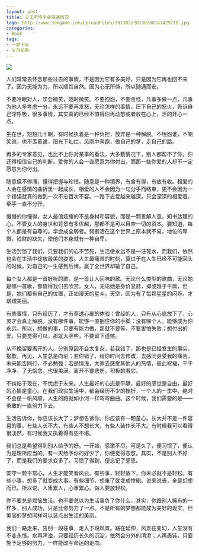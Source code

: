 ```yaml
---
layout: post
title: 心无所恃才会随遇而安
logo: http://www.3dmgame.com/UploadFiles/201302/20130208161429718.jpg
categories:
- Book
tags:
- 一梦千年
- 岁月如歌
---
```



![](http://www.3dmgame.com/UploadFiles/201302/20130208161128464.jpg)

人们常常去怀念那些过去的事情，不是因为它有多美好，只是因为它再也回不来了。因为无能为力，所以顺其自然。因为心无所恃，所以随遇而安。

不要冷眼对人，学会微笑，随时微笑。不要抱怨，不要责怪，凡事多做一点，凡事为他人多考虑一分，永远不要再发怒，无论怎样的事情，压下自己的怒火，告诉自己深呼吸，很多事情，其实真的已经不值得你再动怒或者放在心上，活的开心一点。

生在世，短短几十朝，有时候执着是一种负担，放弃是一种解脱。不埋怨谁，不嘲笑谁，也不羡慕谁，阳光下灿烂，风雨中奔跑，做自己的梦，走自己的路。

再多的专家意见，也比不上你对某事的看法，大多数情况下，别人都帮不了你，你还得相信自己的判断。爱你的人会一直愿意为你付出，而那一些你爱的人却不一定愿意为你付出。

随意但不停滞，懂得把握与珍惜。随意是一种境界，有舍有得，有放有收。相爱的人会在感情的曲折里一起成长，相爱的人不会因为一句分手而结束，更不会因为一个错误就真的做到一次不忠百次不容。一路下去爱越来越深，只会深深的相爱着，牵手一直不分开。

慢慢的你懂得，女人最值炫耀的不是身材和容貌，而是一颗善解人意，知书达理的心。不管女人的身世和背景有多优越，那都不是可以目空一切的资本。要知道，每个人都是有自尊的。学会成全弱者。弱者活在这个世界上原本就不易，地位的卑微，钱财的缺失，使他们本身就有一种自卑。

生活封锁了我们，只要我们的心不苦死，生活便永远不是一汪死水，而我们，依然也会在生活中绽放最美的姿态。人生最痛苦的时刻，莫过于在人生已经不可能回头的时候，对自己的一生感到后悔，赢了全世界却输了自己。

每个女人都是一首好听的歌，是一首让人回味的歌。无论什么类型的歌曲，无论她是哪一首歌，都值得我们去欣赏。女人，无论她是身价显赫，抑或趋于平庸，但是，她们都有自己的位置，正如漫天的星斗，天空，因为有了每颗星星的闪烁，才熠熠美丽。

有些事情，只有经历了，才有穿透心扉的体验；曾经的人，只有从心底放下了，心灵才会真正解脱。没有哪件事，能够一直捆住你的手脚；没有哪个人，能够成为你永远。所以，想做的事，只要有能力做，那就不要等，不要害怕失败；想付出的爱，只要觉得可以，那就大胆些，不要留下遗憾。

从不挽留要离开的人。分别原因不会太复杂，若我错了，那也是已经发生的事实，抱歉，再见，人生总是向前；若你错了，给你时间去修改，去感同身受我的痛苦，未来能否同行，不必勉强；若是情浅，大家去感受其他人的热情，彼此祝福，干干净净，了无惦念，也很美满。离开不要悲伤，积极的看它。

不纠结于现在，不忧虑于未来。人生最好的心态是平静，最好的感觉是自由，最好的心情是童心。在我们现实生活中，都会经历不少的挫折，一个人的一生中，绝对不会是一帆风顺，人生的路就如小河一样弯弯曲曲。这个时候，我们需要的是——勇敢的一直努力下去。

生活告诉你，你应该长大了；梦想告诉你，你应该有一颗童心。长大并不是一件容易的事，有些人长不大，有些人不想长大，有些人装作长不大。有时候我可以看得很淡然，有时候我又执着得有些不堪。

我们总是希望得到别人给予的好。一开始，感激不尽。可是久了，便习惯了，便认为是理所应当的。有一天给予你的好少了，你便觉得怨怼。其实，不是别人不好了，而是我们的要求变多了。习惯了得到，便忘记了感恩。

安守一颗平常心，人生才能笑看风云。有些事，轻轻放下，你未必就不是轻松。有些小事，想多了就变成大事。有些细节，想重了就变成惨剧。说来说去，全是幻想而已。所以说，人重累人，心重累心。做人要放轻松。

你不要总是烦恼生活。也不要总以为生活辜负了你什么，其实，你跟别人拥有的一样多，别人成功，只是比你努力了一点。不是所有的梦想都能成为美好的现实，但美丽的梦想同样可以装点出生活的美丽。

我们一路走来，告别一段往事，走入下段风景。路在延伸，风景在变幻，人生没有不变永恒。水再浑浊，只要经历长久的沉淀，依然会分外的清澄；人再愚钝，只要施予足够的努力，一样能改写命运的走向。
